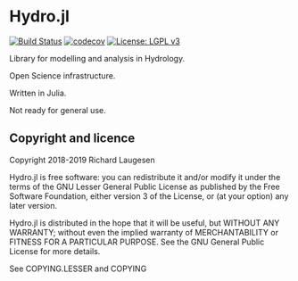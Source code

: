 # Hydro.jl

[![Build Status](https://travis-ci.org/tinyrock/hydro.jl.svg?branch=master)](https://travis-ci.org/tinyrock/hydro.jl)
[![codecov](https://codecov.io/gh/tinyrock/hydro.jl/branch/master/graph/badge.svg)](https://codecov.io/gh/tinyrock/hydro.jl)
[![License: LGPL v3](https://img.shields.io/badge/License-LGPL%20v3-blue.svg)](https://www.gnu.org/licenses/lgpl-3.0)

Library for modelling and analysis in Hydrology.

Open Science infrastructure.

Written in Julia.

Not ready for general use.

## Copyright and licence

Copyright 2018-2019 Richard Laugesen

Hydro.jl is free software: you can redistribute it and/or modify
it under the terms of the GNU Lesser General Public License as published by
the Free Software Foundation, either version 3 of the License, or
(at your option) any later version.

Hydro.jl is distributed in the hope that it will be useful,
but WITHOUT ANY WARRANTY; without even the implied warranty of
MERCHANTABILITY or FITNESS FOR A PARTICULAR PURPOSE.  See the
GNU General Public License for more details.

See COPYING.LESSER and COPYING
